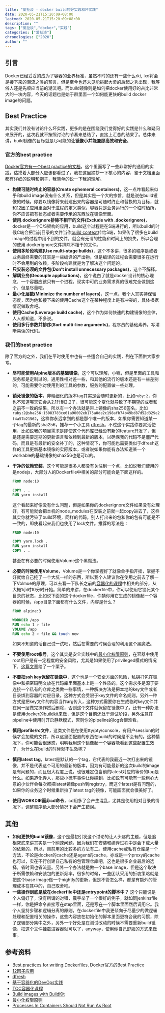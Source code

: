 ```yaml
---
title: "爱扯淡 - docker build的好实践和坏实践"
date: 2020-05-21T15:20:09+08:00
lastmod: 2020-05-21T15:20:09+08:00
description: ""
tags: ["爱扯淡","docker","实践"]
categories: ["爱扯淡"]
chronologies: ["2020"]
author: ""
---
```


## 引言

Docker已经妥妥的成为了容器的业界标准，虽然不时的还有一些什么rkt, lxd将会是接下来的潮流之类的预言，但是至今也还未见能挑起大梁的后起之秀出现，我等俗人还是先顺应当前的潮流吧。而build镜像则是如何把docker使用好的占比非常大的一块内容，今天的话题也是始于群里面一个如何能更快的build docker image的问题。

## Best Practice
其实我们并没有讨论什么坏实践，更多的是在围绕我们觉得好的实践是什么和疑问来展开的，这次我就不按照讨论的节奏来总结了，直接上汇总的结果了。总体来讲，build镜像的目标就是尽可能的**让镜像小并能兼顾高效和安全**。

### 官方的best practice

[Docker官方有一个best practice的文档](https://docs.docker.com/develop/develop-images/dockerfile_best-practices/)，这个里面写了一些非常好的通用的实践，估摸着大部分人应该都看过了，我在这里摘抄一下核心的内容，鉴于文档里面都有详细的说明和例子，我简单的说一下我的理解。

- **构建可随时终止的容器(Create ephemeral containers)**，这一点咋看起来似乎和build image没有什么关系，但是其实是一个大的宗旨，就是说在build镜像的时候，你要以镜像将来创建出来的容器是可随时终止和替换的为目标，就和[12因子](https://12factor.net/zh_cn/)应用里面对于[进程](https://12factor.net/zh_cn/processes)的定义类似，容器只是业务运行的一个临时栖所，你不应该把有状态或者需要传承的东西放在镜像里面。
- **使用.dockerignore排除不相干的文件(Exclude with .dockerignore)**，docker是一个C/S架构的应用，build这个过程是在S端进行的，所以build的时候C端会把当前目录的文件当作[build context](https://docs.docker.com/develop/develop-images/dockerfile_best-practices/#understand-build-context)传给S端，如果传了很多在build image的过程中用不到的文件，就会有无谓的性能和时间上的损失，所以合理的使用.dockerignore文件排除不相干的文件。
- **使用多阶段构建(Use multi-stage builds)**，这个不多讲，很多的程序是或者业务最终需要的其实是一些编译的产出物，但是编译的过程会需要很多在运行时不会用到的依赖，多阶段构建就是为了解决这个问题的。
- **只安装必须的文件包(Don’t install unnecessary packages)**，这个不解释。
- **解耦业务(Decouple applications)**，这个说白了就是docker设计的核心理念，一个容器应该只有一个进程，现实中可的业务需求真的很难完全做到这个，但是尽量吧。
- **最小化层数(Minimize the number of layers)**，这一点，我个人其实持保留态度，因为他和接下来的使用Cache这个在某种程度上是有冲突的，具体根据情况做取舍吧。
- **使用Cache(Leverage build cache)**，这个作为如何快速的构建镜像的金律，人人都知道，不多说。
- **使用多行参数并排序(Sort multi-line arguments)**，程序员的基础素养，写清晰易读的代码。

### 我们的best practice

除了官方的之外，我们在平时使用中也有一些适合自己的实践，列在下面供大家参考。

- **尽可能使用Alpine版本的基础镜像**，这个可以理解，小嘛，但是里面的工具和服务都是定制过的，通用性相对差一些，和其他的流行的版本还是有一些差别的，可能需要你对使用到的工具的参数，服务的配置做一些处理。

- **锁死镜像的版本**，非精细化的版本tag其实是会随时更新的，比如`ruby:2`，你也不知道哪天它会从2.1升到2.2了，很可能这个变化就导致了不期望的或者和之前不一致的结果，所以有一个办法就是带上镜像的sha256签名，比如`ruby:2@sha256:15083783ce61a90002eb175a0de2c198afb74b49bd87d52d329e2f4a57b21562`，这样你永远拿到的都是那个唯一的版本，如果你需要知道某一个tag的最新的sha256，推荐一个小工具 [dfresh](https://github.com/realestate-com-au/dfresh)。不过这个实践你要灵活使用，比如说我的项目需求是即使这个代码库已经没有新的feature开发了，但是还是需要定期的更新语言和依赖到最新的版本，以确保我的代码不是僵尸代码，而且是有最新的安全补丁的，这种情况下，你可能也需要类似于dfresh这样的工具更新基本镜像的实际版本，或者说如果你能有办法知道某一个workable的基础镜像的sha256也是可以的。

- **干净的依赖安装**，这个可能是很多人都没有关注到一个点，比如说我们使用的是nodejs，大部分人的Dockerfile中相关的部分可能会是下面这样的。

  ```dockerfile
  FROM node:10
  
  COPY . .
  RUN yarn install
  ```

  这个看起来好像没有什么问题，但是如果你的dockerignore文件如果没有处理好，有可能就会把本机的node_modules在安装之前就一起copy进去了，这样其实你就污染了build环境，同样的代码，别人打出来的包和你的包有可能是不一致的，即使看起来我们也使用了lock文件。推荐的写法是：

  ```dockerfile
  FROM node:10
  
  COPY yarn.lock .
  RUN yarn install
  COPY . .
  ```
  
  甚至在有必要的时候使用Volume这个黑魔法。

- **必要的时候使用Volume**，Volume是一个你掌握好了就像金手指开挂，掌握不好就给自己挖了一个大坑一样的东西，所以我个人建议你在使用之前去了解一下Volmue的原理，可以去看一下队长之前的[容器化的课程](https://drive.google.com/file/d/1cbqEHxQlvVqYXs5RLZ7f3gOCw0pfV2d-/view?usp=sharing)中相关的部分，从大概1小时10分时开始。简单的来讲，在dockerfile中，你可以使用它锁死某个目录的状态，比如说下面的这个dockerfile，你猜你用它生成的镜像起一个容器的时候，/app目录下面都有什么文件，内容是什么？

  ```dockerfile
  FROM alpine:3
  
  WORKDIR /app
  RUN echo 1 > file
  VOLUME /app
  RUN echo 2 > file && touch new
  ```

  如果不知道的话自己试一试吧，然后在需要的时候合理的利用这个黑魔法。

- **不要使用root帐号**，这个其实是安全实践中的[最小化权限原则](https://en.wikipedia.org/wiki/Principle_of_least_privilege)，在容器中使用root用户是有一定程度的安全风险，尤其是如果使用了privileged模式的情况下，[这篇文章](https://medium.com/@mccode/processes-in-containers-should-not-run-as-root-2feae3f0df3b)给了一个栗子。

- **不要把ssh key保留在镜像中**，这个也是一个安全方面的风险，私钥打包在镜像中和把密码明文放在代码库里面基本上是一个性质的。这个需求多是源于要连接一个私有的仓库之类做一些事情，一种解决方法是把本地的key文件或者目录绑到容器的对应目录，这种方式会受限于key文件的命名规则。另外一种方式是把key文件的内容当作arg传入，这种方式需要你在生成临时key文件并在同一层做完操作然后删除，否则这个文件就保留在镜像中了。还有一种办法是使用docker的[buildkit](https://docs.docker.com/develop/develop-images/build_enhancements/#using-ssh-to-access-private-data-in-builds)来做，但是这个目前还处于测试阶段，另外注意在pipeline中使用时开启静默模式，否则你的pipeline的log会很难看。

- **慎用profile/rc文件**，这类文件是在使用tty/pty/console，有用户session的时候才会加载的文件，所以这里面配置的东西在build的时候是不会有的，这种情况下，你可能会很迷惑，明明我用这个镜像起一个容器能看到这些配置生效了，为什么在build的时候就不生效呢？
- **慎用latest tag**，latest是默认的一个tag，它代表的我最近一次打出来的镜像，并不是代表这个可用的最新的版本，因为有可能最新的这次build的image是有问题的，而且很大程度上说，也很难定位当前的latest对应的等价的tag是什么。如果造化弄人，那些小概率事件让你碰到，比如说有可能有一些粗心大意的小伙伴会每次都把latest镜像push到registry，而这个latest是有问题的，如果你的业务这个时候重新拉了latest tag的镜像，可能画面就会很美好了。
- **使用WORKDIR而非cd命令**，cd用多了会产生混乱，尤其是使用相对目录的情况下，调整顺序绝大部分情况下会产生错误。

## 其他

- **如何更快的build镜像**，这个是最初引发这个讨论的让人头疼的主题，但是追根究底来讲其实是一个网速问题，因为我们在安装和编译过程中是会下载大量的依赖的。所以，目前用的比较多的方法有二。使用cache或私有仓库是一个方法，不论是docker的cache还是agent的cache，亦或是一个proxy的cache也可以，实在不行创建自己私有的包管理仓库吧，这也是很多企业最后的选择，省时间也省流量。另外一个办法就是做一个base image，但是这个取决于所需依赖和安装包的更新频率，很多的时候，一些团队采用的折衷策略就是把这个base image做一个nightly的更新，但是不管怎么样，都是有额外的管理成本在其中的，自己取舍吧。
- **一些操作到底是放在dockerfile中还是entrypoint的脚本中？** 这个只能说是个人偏好了，没有所谓的对错，震宇举了一个很好的例子，就如同jenkinsfile一样，你是把命令直接写在step里面，还是写在一个脚本里面然后调用它。我个人坚持步骤和逻辑分离的原则，在dockerfile中我更倾向于尽量少的做逻辑处理和配置相关的操作，这些内容放在初始化的脚本里面更符合我的习惯，除了逻辑部分集中之外，另外一个好处是在测试改动的时候不需要重新build镜像，把这个文件挂载进容器就可以了，anyway，使用你自己舒服的方式来做事。


## 参考资料

- [Best practices for writing Dockerfiles](https://docs.docker.com/develop/develop-images/dockerfile_best-practices/), Docker官方的Best Practice
- [12因子应用](https://12factor.net/zh_cn/)
- [dfresh](https://github.com/realestate-com-au/dfresh)
- [基于容器化的DevOps实践](https://slides.com/phoenix_zhu/deck)
- [TOC容器化课程](https://drive.google.com/drive/folders/1oMAmflF8LVHkkGuLEHfnR6MOPeAxtcEm)
- [Build images with BuildKit](https://docs.docker.com/develop/develop-images/build_enhancements/)
- [最小化权限原则](https://en.wikipedia.org/wiki/Principle_of_least_privilege)
- [Processes In Containers Should Not Run As Root](https://medium.com/@mccode/processes-in-containers-should-not-run-as-root-2feae3f0df3b)
